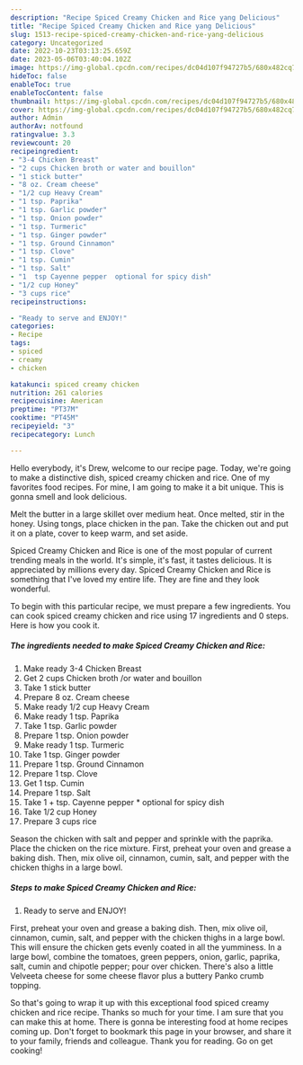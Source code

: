 ```yaml
---
description: "Recipe Spiced Creamy Chicken and Rice yang Delicious"
title: "Recipe Spiced Creamy Chicken and Rice yang Delicious"
slug: 1513-recipe-spiced-creamy-chicken-and-rice-yang-delicious
category: Uncategorized
date: 2022-10-23T03:13:25.659Z
date: 2023-05-06T03:40:04.102Z
image: https://img-global.cpcdn.com/recipes/dc04d107f94727b5/680x482cq70/spiced-creamy-chicken-and-rice-recipe-main-photo.jpg
hideToc: false
enableToc: true
enableTocContent: false
thumbnail: https://img-global.cpcdn.com/recipes/dc04d107f94727b5/680x482cq70/spiced-creamy-chicken-and-rice-recipe-main-photo.jpg
cover: https://img-global.cpcdn.com/recipes/dc04d107f94727b5/680x482cq70/spiced-creamy-chicken-and-rice-recipe-main-photo.jpg
author: Admin
authorAv: notfound
ratingvalue: 3.3
reviewcount: 20
recipeingredient:
- "3-4 Chicken Breast"
- "2 cups Chicken broth or water and bouillon"
- "1 stick butter"
- "8 oz. Cream cheese"
- "1/2 cup Heavy Cream"
- "1 tsp. Paprika"
- "1 tsp. Garlic powder"
- "1 tsp. Onion powder"
- "1 tsp. Turmeric"
- "1 tsp. Ginger powder"
- "1 tsp. Ground Cinnamon"
- "1 tsp. Clove"
- "1 tsp. Cumin"
- "1 tsp. Salt"
- "1  tsp Cayenne pepper  optional for spicy dish"
- "1/2 cup Honey"
- "3 cups rice"
recipeinstructions:

- "Ready to serve and ENJOY!"
categories:
- Recipe
tags:
- spiced
- creamy
- chicken

katakunci: spiced creamy chicken 
nutrition: 261 calories
recipecuisine: American
preptime: "PT37M"
cooktime: "PT45M"
recipeyield: "3"
recipecategory: Lunch

---
```



Hello everybody, it's Drew, welcome to our recipe page. Today, we're going to make a distinctive dish, spiced creamy chicken and rice. One of my favorites food recipes. For mine, I am going to make it a bit unique. This is gonna smell and look delicious.

Melt the butter in a large skillet over medium heat. Once melted, stir in the honey. Using tongs, place chicken in the pan. Take the chicken out and put it on a plate, cover to keep warm, and set aside.

Spiced Creamy Chicken and Rice is one of the most popular of current trending meals in the world. It's simple, it's fast, it tastes delicious. It is appreciated by millions every day. Spiced Creamy Chicken and Rice is something that I've loved my entire life. They are fine and they look wonderful.


To begin with this particular recipe, we must prepare a few ingredients. You can cook spiced creamy chicken and rice using 17 ingredients and 0 steps. Here is how you cook it.

<!--inarticleads1-->

##### The ingredients needed to make Spiced Creamy Chicken and Rice:

1. Make ready 3-4 Chicken Breast
1. Get 2 cups Chicken broth /or water and bouillon
1. Take 1 stick butter
1. Prepare 8 oz. Cream cheese
1. Make ready 1/2 cup Heavy Cream
1. Make ready 1 tsp. Paprika
1. Take 1 tsp. Garlic powder
1. Prepare 1 tsp. Onion powder
1. Make ready 1 tsp. Turmeric
1. Take 1 tsp. Ginger powder
1. Prepare 1 tsp. Ground Cinnamon
1. Prepare 1 tsp. Clove
1. Get 1 tsp. Cumin
1. Prepare 1 tsp. Salt
1. Take 1 + tsp. Cayenne pepper * optional for spicy dish
1. Take 1/2 cup Honey
1. Prepare 3 cups rice


Season the chicken with salt and pepper and sprinkle with the paprika. Place the chicken on the rice mixture. First, preheat your oven and grease a baking dish. Then, mix olive oil, cinnamon, cumin, salt, and pepper with the chicken thighs in a large bowl. 

<!--inarticleads2-->

##### Steps to make Spiced Creamy Chicken and Rice:


1. Ready to serve and ENJOY!

First, preheat your oven and grease a baking dish. Then, mix olive oil, cinnamon, cumin, salt, and pepper with the chicken thighs in a large bowl. This will ensure the chicken gets evenly coated in all the yumminess. In a large bowl, combine the tomatoes, green peppers, onion, garlic, paprika, salt, cumin and chipotle pepper; pour over chicken. There&#39;s also a little Velveeta cheese for some cheese flavor plus a buttery Panko crumb topping. 

So that's going to wrap it up with this exceptional food spiced creamy chicken and rice recipe. Thanks so much for your time. I am sure that you can make this at home. There is gonna be interesting food at home recipes coming up. Don't forget to bookmark this page in your browser, and share it to your family, friends and colleague. Thank you for reading. Go on get cooking!
